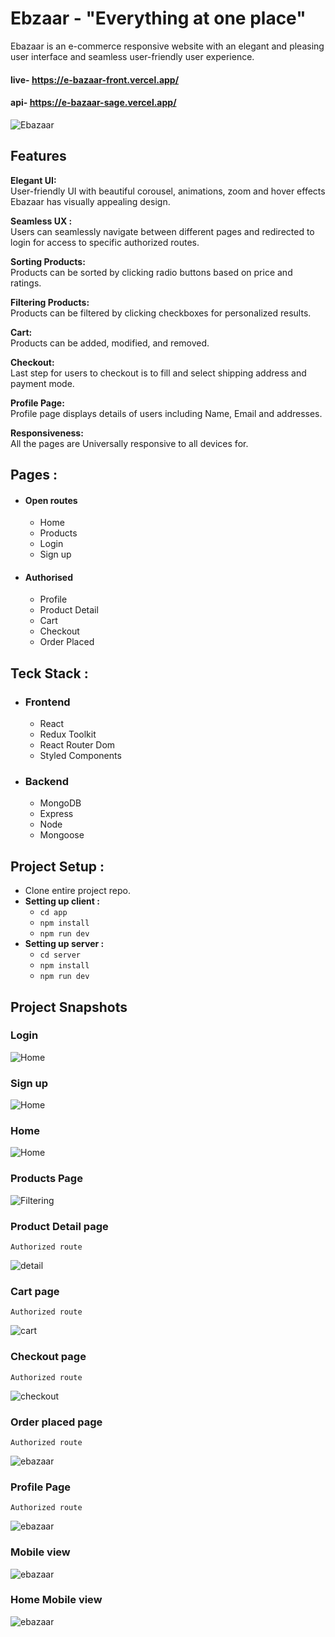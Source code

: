 # Ebzaar - "Everything at one place"

Ebazaar is an e-commerce responsive website with an elegant and pleasing user interface and seamless user-friendly user experience.

#### live-  https://e-bazaar-front.vercel.app/
#### api-   https://e-bazaar-sage.vercel.app/   

![Ebazaar](https://i.ibb.co/615PqWf/home-large.png)

## Features

**Elegant UI:**<br />
User-friendly UI with beautiful corousel, animations, zoom and hover effects Ebazaar has visually appealing design.

**Seamless UX :**<br />
Users can seamlessly navigate between different pages and redirected to login for access to specific authorized routes.

**Sorting Products:**<br />
Products can be sorted by clicking radio buttons based on price and ratings.  

**Filtering Products:**<br />
Products can be filtered by clicking checkboxes for personalized results.  

**Cart:**<br />
Products can be added, modified, and removed.  

**Checkout:**<br />
Last step for users to checkout is to fill and select shipping address and payment mode.  

**Profile Page:**<br />
Profile page displays details of users including Name, Email and addresses.  

**Responsiveness:**<br />
All the pages are Universally responsive to all devices for.  


## Pages :

- #### Open routes
    - Home
    - Products
    - Login
    - Sign up

- #### Authorised
    - Profile
    - Product Detail
    - Cart
    - Checkout
    - Order Placed

## Teck Stack :

- ### Frontend
    - React
    - Redux Toolkit
    - React Router Dom
    - Styled Components

- ### Backend
    - MongoDB
    - Express
    - Node
    - Mongoose


## Project Setup :

- Clone entire project repo.
- **Setting up client :**
  - `cd app`
  - `npm install`
  - `npm run dev`
- **Setting up server :**
  - `cd server`
  - `npm install`
  - `npm run dev`

## Project Snapshots

### Login

![Home](https://i.ibb.co/DRkqTwb/login.png)

### Sign up

![Home](https://i.ibb.co/JmT2gL9/signupvalidations.png)

### Home

![Home](https://i.ibb.co/615PqWf/home-large.png)

### Products Page

![Filtering](https://i.ibb.co/9bXhfMb/productslarge.png)

### Product Detail page
` Authorized route `

![detail](https://i.ibb.co/dGwr1pQ/productpage.png)

### Cart page
` Authorized route `

![cart](https://i.ibb.co/7Q6Syjb/cart.png)

### Checkout page
` Authorized route `

![checkout](https://i.ibb.co/vY2N9YJ/checkoutform.png)

### Order placed page
` Authorized route `

![ebazaar](https://i.ibb.co/DpzCVJ0/orderplaced.png)

### Profile Page 
` Authorized route `

![ebazaar](https://i.ibb.co/vcJMWt5/profile.png)

### Mobile view

![ebazaar](https://i.ibb.co/TWc28cZ/filtersortmobile.png)

### Home Mobile view

![ebazaar](https://i.ibb.co/JFtSMqw/home-mobile.png)




